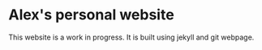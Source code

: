 # Alex's personal website

This website is a work in progress. It is built using jekyll and git webpage.
